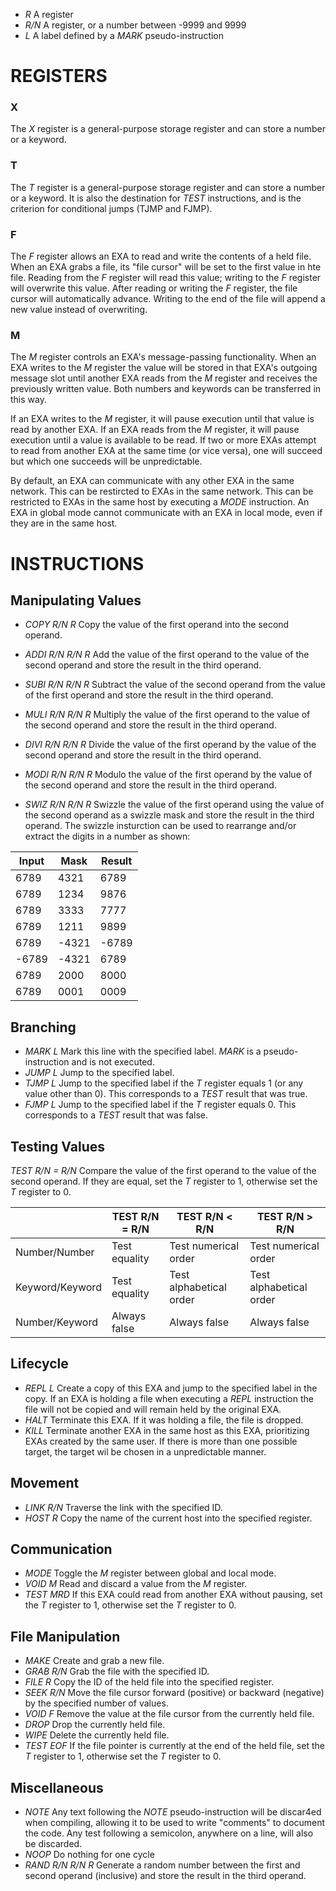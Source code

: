 - *R*                 A register
- *R/N*               A register, or a number between -9999 and 9999
- *L*                 A label defined by a *MARK* pseudo-instruction

# REGISTERS
### X
The *X* register is a general-purpose storage register and can store a number or a keyword.
### T
The *T* register is a general-purpose storage register and can store a number or a keyword. It is also the destination for *TEST* instructions, and is the criterion for conditional jumps (TJMP and FJMP).
### F
The *F* register allows an EXA to read and write the contents of a held file. When an EXA grabs a file, its "file cursor" will be set to the first value in hte file. Reading from the *F* register will read this value; writing to the *F* register will overwrite this value. After reading or writing the *F* register, the file cursor will automatically advance. Writing to the end of the file will append a new value instead of overwriting. 
### M
The *M* register controls an EXA's message-passing functionality. When an EXA writes to the *M* register the value will be stored in that EXA's outgoing message slot until another EXA reads from the *M* register and receives the previously written value. Both numbers and keywords can be transferred in this way.

If an EXA writes to the *M* register, it will pause execution until that value is read by another EXA. If an EXA reads from the *M* register, it will pause execution until a value is available to be read. If two or more EXAs attempt to read from another EXA at the same time (or vice versa), one will succeed but which one succeeds will be unpredictable.

By default, an EXA can communicate with any other EXA in the same network. This can be restircted to EXAs in the same network. This can be restricted to EXAs in the same host by executing a *MODE* instruction. An EXA in global mode cannot communicate with an EXA in local mode, even if they are in the same host.

# INSTRUCTIONS
## Manipulating Values

- *COPY R/N R*        Copy the value of the first operand into the second operand.
- *ADDI R/N R/N R*    Add the value of the first operand to the value of the second operand and store the result in the third operand.
- *SUBI R/N R/N R*    Subtract the value of the second operand from the value of the first operand and store the result in the third operand.
- *MULI R/N R/N R*    Multiply the value of the first operand to the value of the second operand and store the result in the third operand.
- *DIVI R/N R/N R*    Divide the value of the first operand by the value of the second operand and store the result in the third operand.
- *MODI R/N R/N R*    Modulo the value of the first operand by the value of the second operand and store the result in the third operand.

- *SWIZ R/N R/N R*    Swizzle the value of the first operand using the value of the second operand as a swizzle mask and store the result in the third operand. The swizzle insturction can be used to rearrange and/or extract the digits in a number as shown:

| Input | Mask | Result |
|-------|------|--------|
| 6789  | 4321 | 6789   |
| 6789  | 1234 | 9876   |
| 6789  | 3333 | 7777   |
| 6789  | 1211 | 9899   |
| 6789  | -4321| -6789  |
| -6789 | -4321| 6789   |
| 6789  | 2000 | 8000   |
| 6789  | 0001 | 0009   |

## Branching

- *MARK L*            Mark this line with the specified label. *MARK* is a pseudo-instruction and is not executed.
- *JUMP L*            Jump to the specified label.
- *TJMP L*            Jump to the specified label if the *T* register equals 1 (or any value other than 0). This corresponds to a *TEST* result that was true.
- *FJMP L*            Jump to the specified label if the *T* register equals 0. This corresponds to a *TEST* result that was false.

## Testing Values

*TEST R/N = R/N*    Compare the value of the first operand to the value of the second operand. If they are equal, set the *T* register to 1, otherwise set the *T* register to 0.

|                 | TEST R/N = R/N | TEST R/N < R/N | TEST R/N > R/N |
|-----------------|----------------|----------------|----------------|
| Number/Number   | Test equality  |Test numerical order|Test numerical order|
| Keyword/Keyword | Test equality  |Test alphabetical order|Test alphabetical order|
| Number/Keyword  | Always false   | Always false   | Always false   |

## Lifecycle

- *REPL L*            Create a copy of this EXA and jump to the specified label in the copy. If an EXA is holding a file when executing a *REPL* instruction the file will not be copied and will remain held by the original EXA.
- *HALT*              Terminate this EXA. If it was holding a file, the file is dropped.
- *KILL*              Terminate another EXA in the same host as this EXA, prioritizing EXAs created by the same user. If there is more than one possible target, the target wil be chosen in a unpredictable manner.

## Movement

- *LINK R/N*          Traverse the link with the specified ID.
- *HOST R*            Copy the name of the current host into the specified register.

## Communication

- *MODE*              Toggle the *M* register between global and local mode.
- *VOID M*            Read and discard a value from the *M* register.
- *TEST MRD*          If this EXA could read from another EXA without pausing, set the *T* register to 1, otherwise set the *T* register to 0.

## File Manipulation

- *MAKE*              Create and grab a new file.
- *GRAB R/N*          Grab the file with the specified ID.
- *FILE R*            Copy the ID of the held file into the specified register. 
- *SEEK R/N*          Move the file cursor forward (positive) or backward (negative) by the specified number of values.
- *VOID F*            Remove the value at the file cursor from the currently held file.
- *DROP*              Drop the currently held file.
- *WIPE*              Delete the currently held file.
- *TEST EOF*          If the file pointer is currently at the end of the held file, set the *T* register to 1, otherwise set the *T* register to 0.

## Miscellaneous

- *NOTE*              Any text following the *NOTE* pseudo-instruction will be discar4ed when compiling, allowing it to be used to write "comments" to document the code. Any test following a semicolon, anywhere on a line, will also be discarded.
- *NOOP*              Do nothing for one cycle
- *RAND R/N R/N R*    Generate a random number between the first and second operand (inclusive) and store the result in the third operand.
